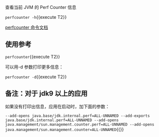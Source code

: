 查看当前 JVM 的 Perf Counter 信息

`perfcounter -h`{{execute T2}}

[perfcounter 命令文档](https://arthas.aliyun.com/doc/perfcounter.html)

## 使用参考

`perfcounter`{{execute T2}}

可以用-d 参数打印更多信息：

`perfcounter -d`{{execute T2}}

## 备注：对于 jdk9 以上的应用

如果没有打印出信息，应用在启动时，加下面的参数：

`--add-opens java.base/jdk.internal.perf=ALL-UNNAMED --add-exports java.base/jdk.internal.perf=ALL-UNNAMED --add-opens java.management/sun.management.counter.perf=ALL-UNNAMED --add-opens java.management/sun.management.counter=ALL-UNNAMED`{{}}
